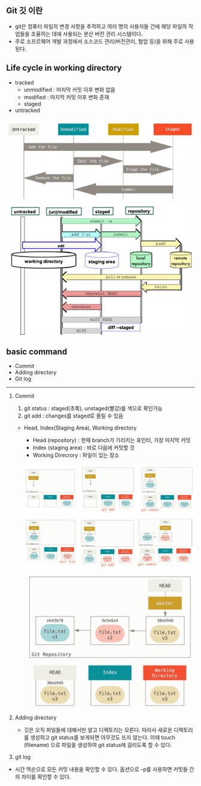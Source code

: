 ## Git 깃 이란
* git은 컴퓨터 파일의 변경 사항을 추적하고 여러 명의 사용자들 간에 해당 파일의 작업들을 조율하는 데에 사용되는 분산 버전 관리 시스템이다. 
* 주로 소프르웨어 개발 과정에서 소스코드 관리(버전관리, 협업 등)을 위해 주로 사용된다.

## Life cycle in working directory
* tracked
    * unmodified : 마지막 커밋 이후 변화 없음
    * modified : 마지막 커밋 이후 변화 존재
    * staged
* untracked

![ex_screenshot](./images/status.png)
![ex_screenshot](./images/life-cycle.png)

## basic command
* Commit
* Adding directory
* Git log
---
1. Commit 
    1. git status : staged(초록), unstaged(빨강)를 색으로 확인가능
    2. git add : changes를 staged로 올릴 수 있음
    
    * Head, Index(Staging Area),  Working directory
        * Head (repository) : 현재 branch가 가리키는 포인터, 가장 마지막 커밋
        * Index (staging area) : 바로 다음에 커밋할 것
        * Working Direcrory : 파일이 있는 장소

        ![ex_screenshot](./images/head1.png)
        ![ex_screenshot](./images/head2.png)
        ![ex_screenshot](./images/head3.png)

2. Adding directory
    * 깃은 오직 파일들에 대해서만 알고 디렉토리는 모른다. 따라서 새로운 디렉토리를 생성하고 git status를 보게되면 아무것도 뜨지 않는다. 이때 touch (filename) 으로 파일을 생성하여 git status에 걸리도록 할 수 있다.

3. git log
* 시간 역순으로 모든 커밋 내용을 확인할 수 있다. 옵션으로 -p를 사용하면 커밋들 간의 차이를 확인할 수 있다.